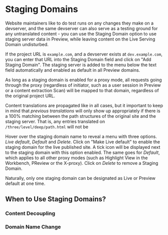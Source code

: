 # Staging Domains

Website maintainers like to do test runs on any changes they make on a devserver, and the same devserver can also serve as a testing ground for any untranslated content - you can use the Staging Domain option to use staging server data in Preview, while leaving content on the Live Serving Domain undisturbed.

If the project URL is `example.com`, and a devserver exists at `dev.example.com`, you can enter that URL into the Staging Domain field and click on "Add Staging Domain". The staging server is added to the menu below the text field automatically and enabled as default in all Preview domains. 

As long as a staging domain is enabled for a proxy mode, all requests going through the proxy (regardless of initiator, such as a user session in Preview or a content extraction Scan) will be mapped to that domain, regardless of the original project URL.

Content translations are propagated like in all cases, but it important to keep in mind that *previous translations* will only show up appropriately if there is a 100% matching between the path structures of the original site and the staging server. That is, any entries translated on `/three/level/deep/path.html` will not be

Hover over the staging domain name to reveal a menu with three options. *Live default*, *Default* and *Delete*. Click on "Make Live default" to enable the staging domain for the live published site. A tick icon will be displayed next to the staging domain with this option enabled. The same goes for *Default*, which applies to all other proxy modes (such as Highlight View in the Workbench, PReview or the X-proxy). Click on *Delete* to remove a Staging Domain.

Naturally, only one staging domain can be designated as Live or Preview default at one time.

## When to Use Staging Domains?

### Content Decoupling

### Domain Name Change

